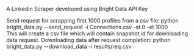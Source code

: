 A Linkedin Scraper developed using Bright Data API Key

Send request for scrapping first 1000 profiles from a csv file: python bright_data.py --send_request  -i Connections.csv -st 0 -et 1000  
This will create a csv file which will contain snapshot id for downloading data request.
Downloading data after request completion: python bright_data.py --download_data -i results/req.csv
